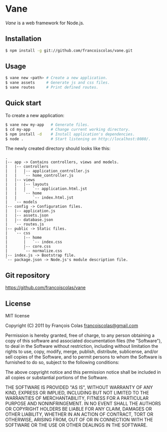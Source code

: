 Vane
====

*Vane* is a web framework for Node.js.


Installation
------------

````bash
$ npm install -g git://github.com/francoiscolas/vane.git
````


Usage
-----

```bash
$ vane new <path> # Create a new application.
$ vane assets     # Generate js and css files.
$ vane routes     # Print defined routes.
```


Quick start
-----------

To create a new application:
```bash
$ vane new my-app   # Generate files.
$ cd my-app         # Change current working directory.
$ npm install -d    # Install application's dependencies.
$ node .            # Start listening on http://localhost:8080/.
```


The newly created directory should looks like this:
```
.
|-- app -> Contains controllers, views and models.
|   |-- controllers
|   |   |-- application_controller.js
|   |   `-- home_controller.js
|   |-- views
|   |   |-- layouts
|   |   |   `-- application.html.jst
|   |   `-- home
|   |       `-- index.html.jst
|   `-- models
|-- config -> Configuration files.
|   |-- application.js
|   |-- assets.json
|   |-- database.json
|   `-- routes.js
|-- public -> Static files.
|   `-- css
|       |-- home
|       |   `-- index.css
|       |-- core.css
|       `-- normalize.css
|-- index.js -> Bootstrap file.
`-- package.json -> Node.js's module description file.
```


Git repository
--------------

https://github.com/francoiscolas/vane


License
-------

MIT license

Copyright (C) 2011 by François Colas <francoiscolas@gmail.com>

Permission is hereby granted, free of charge, to any person obtaining a copy
of this software and associated documentation files (the "Software"), to deal
in the Software without restriction, including without limitation the rights
to use, copy, modify, merge, publish, distribute, sublicense, and/or sell
copies of the Software, and to permit persons to whom the Software is
furnished to do so, subject to the following conditions:

The above copyright notice and this permission notice shall be included in
all copies or substantial portions of the Software.

THE SOFTWARE IS PROVIDED "AS IS", WITHOUT WARRANTY OF ANY KIND, EXPRESS OR
IMPLIED, INCLUDING BUT NOT LIMITED TO THE WARRANTIES OF MERCHANTABILITY,
FITNESS FOR A PARTICULAR PURPOSE AND NONINFRINGEMENT. IN NO EVENT SHALL THE
AUTHORS OR COPYRIGHT HOLDERS BE LIABLE FOR ANY CLAIM, DAMAGES OR OTHER
LIABILITY, WHETHER IN AN ACTION OF CONTRACT, TORT OR OTHERWISE, ARISING FROM,
OUT OF OR IN CONNECTION WITH THE SOFTWARE OR THE USE OR OTHER DEALINGS IN
THE SOFTWARE.
